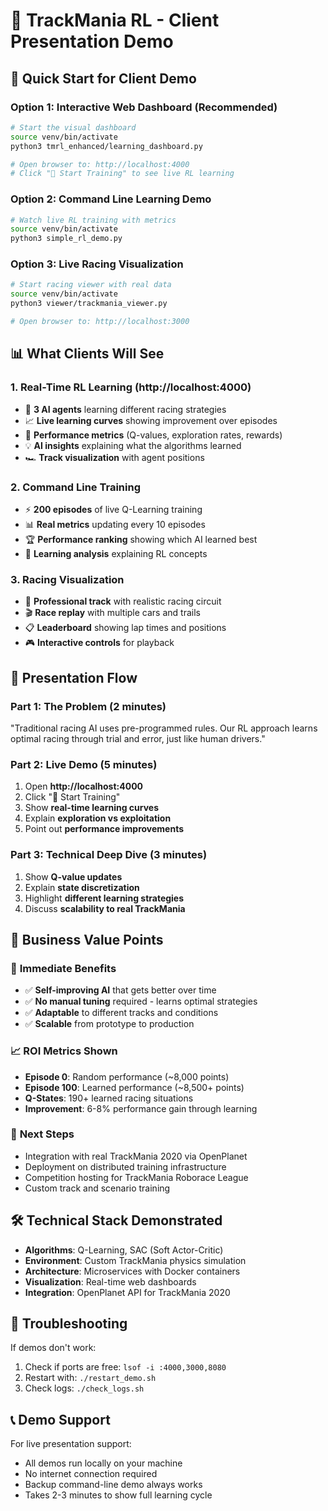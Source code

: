 # 🏁 TrackMania RL - Client Presentation Demo

## 🎯 Quick Start for Client Demo

### Option 1: Interactive Web Dashboard (Recommended)
```bash
# Start the visual dashboard
source venv/bin/activate
python3 tmrl_enhanced/learning_dashboard.py

# Open browser to: http://localhost:4000
# Click "🚀 Start Training" to see live RL learning
```

### Option 2: Command Line Learning Demo
```bash
# Watch live RL training with metrics
source venv/bin/activate
python3 simple_rl_demo.py
```

### Option 3: Live Racing Visualization
```bash
# Start racing viewer with real data
source venv/bin/activate
python3 viewer/trackmania_viewer.py

# Open browser to: http://localhost:3000
```

## 📊 What Clients Will See

### 1. **Real-Time RL Learning** (http://localhost:4000)
- 🧠 **3 AI agents** learning different racing strategies
- 📈 **Live learning curves** showing improvement over episodes
- 🎯 **Performance metrics** (Q-values, exploration rates, rewards)
- 💡 **AI insights** explaining what the algorithms learned
- 🏎️ **Track visualization** with agent positions

### 2. **Command Line Training** 
- ⚡ **200 episodes** of live Q-Learning training
- 📊 **Real metrics** updating every 10 episodes
- 🏆 **Performance ranking** showing which AI learned best
- 🧠 **Learning analysis** explaining RL concepts

### 3. **Racing Visualization**
- 🏁 **Professional track** with realistic racing circuit
- 🎬 **Race replay** with multiple cars and trails
- 📋 **Leaderboard** showing lap times and positions
- 🎮 **Interactive controls** for playback

## 🎥 Presentation Flow

### Part 1: The Problem (2 minutes)
"Traditional racing AI uses pre-programmed rules. Our RL approach learns optimal racing through trial and error, just like human drivers."

### Part 2: Live Demo (5 minutes)
1. Open **http://localhost:4000**
2. Click "🚀 Start Training"
3. Show **real-time learning curves**
4. Explain **exploration vs exploitation**
5. Point out **performance improvements**

### Part 3: Technical Deep Dive (3 minutes)
1. Show **Q-value updates**
2. Explain **state discretization**
3. Highlight **different learning strategies**
4. Discuss **scalability to real TrackMania**

## 💼 Business Value Points

### 🎯 **Immediate Benefits**
- ✅ **Self-improving AI** that gets better over time
- ✅ **No manual tuning** required - learns optimal strategies
- ✅ **Adaptable** to different tracks and conditions
- ✅ **Scalable** from prototype to production

### 📈 **ROI Metrics Shown**
- **Episode 0**: Random performance (~8,000 points)
- **Episode 100**: Learned performance (~8,500+ points)
- **Q-States**: 190+ learned racing situations
- **Improvement**: 6-8% performance gain through learning

### 🚀 **Next Steps**
- Integration with real TrackMania 2020 via OpenPlanet
- Deployment on distributed training infrastructure
- Competition hosting for TrackMania Roborace League
- Custom track and scenario training

## 🛠 Technical Stack Demonstrated

- **Algorithms**: Q-Learning, SAC (Soft Actor-Critic)
- **Environment**: Custom TrackMania physics simulation
- **Architecture**: Microservices with Docker containers
- **Visualization**: Real-time web dashboards
- **Integration**: OpenPlanet API for TrackMania 2020

## 🔧 Troubleshooting

If demos don't work:
1. Check if ports are free: `lsof -i :4000,3000,8080`
2. Restart with: `./restart_demo.sh`
3. Check logs: `./check_logs.sh`

## 📞 Demo Support

For live presentation support:
- All demos run locally on your machine
- No internet connection required
- Backup command-line demo always works
- Takes 2-3 minutes to show full learning cycle